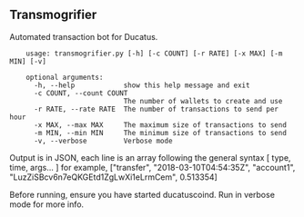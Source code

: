 Transmogrifier
--------------

Automated transaction bot for Ducatus.

        usage: transmogrifier.py [-h] [-c COUNT] [-r RATE] [-x MAX] [-m MIN] [-v]

        optional arguments:
          -h, --help            show this help message and exit
          -c COUNT, --count COUNT
                                The number of wallets to create and use
          -r RATE, --rate RATE  The number of transactions to send per hour
          -x MAX, --max MAX     The maximum size of transactions to send
          -m MIN, --min MIN     The minimum size of transactions to send
          -v, --verbose         Verbose mode

Output is in JSON, each line is an array following the general syntax [ type, time, args... ]
for example, ["transfer", "2018-03-10T04:54:35Z", "account1", "LuzZiSBcv6n7eQKGEtd1ZgLwXi1eLrmCem", 0.513354]

Before running, ensure you have started ducatuscoind. Run in verbose mode for more info.

